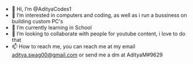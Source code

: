 - 👋 Hi, I’m @AdityaCodes1
- 👀 I’m interested in computers and coding, as well as i run a bussiness on building custom PC's
- 🌱 I’m currently learning in School
- 💞️ I’m looking to collaborate with people for youtube content, i love to do that
- 📫 How to reach me, you can reach me at my email aditya.swag00@gmail.com or send me a dm at AdityaM#9629

<!---
AdityaCodes1/AdityaCodes1 is a ✨ special ✨ repository because its `README.md` (this file) appears on your GitHub profile.
You can click the Preview link to take a look at your changes.
--->
